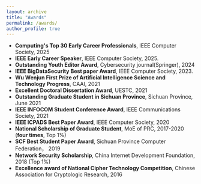 ```yaml
---
layout: archive
title: "Awards"
permalink: /awards/
author_profile: true
---
```


* **Computing's Top 30 Early Career Professionals**, IEEE Computer Society, 2025
* **IEEE Early Career Speaker**, IEEE Computer Society, 2025.
* **Outstanding Youth Editor Award**, Cybersecurity journal(Springer), 2024
* **IEEE BigDataSecurity Best paper Award**, IEEE Computer Society, 2023.
* **Wu Wenjun First Prize of Artificial Intelligence Science and Technology Progress**, CAAI, 2021
* **Excellent Doctoral Dissertation Award**,  UESTC, 2021
* **Outstanding Graduate Student in Sichuan Province**, Sichuan Province, June 2021
* **IEEE INFOCOM Student Conference Award**, IEEE Communications Society, 2021
* **IEEE ICPADS Best Paper Award**, IEEE Computer Society, 2020
* **National Scholarship of Graduate Student**, MoE of PRC, 2017-2020 (**four times**, Top 1%)
* **SCF Best Student Paper Award**, Sichuan Province Computer Federation， 2019
* **Network Security Scholarship**, China Internet Development Foundation, 2018 (Top 1%)
* **Excellence award of National Cipher Technology Competition**, Chinese Association for Cryptologic Research, 2016

   
